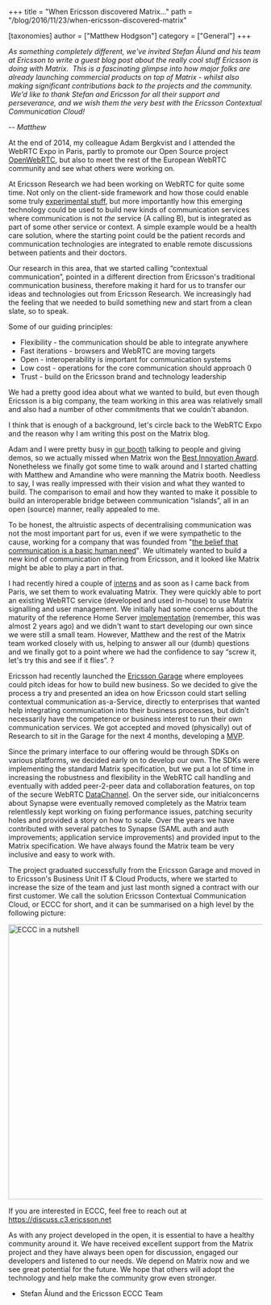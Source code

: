 +++
title = "When Ericsson discovered Matrix..."
path = "/blog/2016/11/23/when-ericsson-discovered-matrix"

[taxonomies]
author = ["Matthew Hodgson"]
category = ["General"]
+++

<i>As something completely different, we've invited Stefan Ålund and his team at Ericsson to write a guest blog
post about the really cool stuff Ericsson is doing with Matrix.  This is a fascinating glimpse into how major folks
are already launching commercial products on top of Matrix - whilst also making significant contributions back to
the projects and the community.  We'd like to thank Stefan and Ericsson for all their support and perseverance,
and we wish them the very best with the Ericsson Contextual Communication Cloud!
</i>

<i>-- Matthew
</i>

At the end of 2014, my colleague Adam Bergkvist and I attended the WebRTC Expo in Paris, partly to promote our
Open Source project <a href="https://www.openwebrtc.org">OpenWebRTC</a>, but also to meet the rest of the European
WebRTC community and see what others were working on.

At Ericsson Research we had been working on WebRTC for quite some time. Not only on the client-side framework and
how those could enable some truly <a href="https://www.youtube.com/watch?v=0nl0fuWzoGk">experimental stuff</a>, but
more importantly how this emerging technology could be used to build new kinds of communication services where
communication is not *the* service (A calling B), but is integrated as part of some other service or context. A simple
example would be a health care solution, where the starting point could be the patient records and communication
technologies are integrated to enable remote discussions between patients and their doctors.

Our research in this area, that we started calling “contextual communication”, pointed in a different direction from
Ericsson's traditional communication business, therefore making it hard for us to transfer our ideas and technologies
out from Ericsson Research. We increasingly had the feeling that we needed to build something new and start from a
clean slate, so to speak.

Some of our guiding principles:

<ul>
  <li style="font-weight: 400;">Flexibility - the communication should be able to integrate anywhere
</li>
  <li style="font-weight: 400;">Fast iterations - browsers and WebRTC are moving targets
</li>
  <li style="font-weight: 400;">Open - interoperability is important for communication systems
</li>
  <li style="font-weight: 400;">Low cost - operations for the core communication should approach 0
</li>
  <li style="font-weight: 400;">Trust - build on the Ericsson brand and technology leadership
</li>
</ul>
We had a pretty good idea about what we wanted to build, but even though Ericsson is a big company, the team working in this area was relatively small and also had a number of other commitments that we couldn't abandon.

I think that is enough of a background, let's circle back to the WebRTC Expo and the reason why I am writing this post on the Matrix blog.

Adam and I were pretty busy in <a href="https://twitter.com/OpenWebRTC/status/544781293838684161">our booth</a> talking
to people and giving demos, so we actually missed when Matrix won
the <a href="/blog/2014/12/24/matrix-wins-best-innovation-award-at-webrtc-paris/"> Best Innovation Award</a>.
Nonetheless we finally got some time to walk around and I started chatting with Matthew and Amandine who were manning
the Matrix booth. Needless to say, I was really impressed with their vision and what they wanted to build. The
comparison to email and how they wanted to make it possible to build an interoperable bridge between communication
“islands”, all in an open (source) manner, really appealed to me.

To be honest, the altruistic aspects of decentralising communication was not the most important part for us,
even if we were sympathetic to the cause, working for a company that was founded from
"<a href="http://www.ericsson.hr/lars-magnus-ericsson-entrepreneur">the belief that communication is a basic human need</a>".
We ultimately wanted to build a new kind of communication offering from Ericsson, and it looked like Matrix might be able
to play a part in that.

I had recently hired a couple of <a href="http://teknikspranget.se">interns</a> and as soon as I came back from Paris, we
set them to work evaluating Matrix. They were quickly able to port an existing WebRTC service (developed and used in-house)
to use Matrix signalling and user management. We initially had some concerns about the maturity of the reference
Home Server <a href="https://github.com/matrix-org/synapse">implementation</a> (remember, this was almost 2 years ago) and
we didn't want to start developing our own since we were still a small team. However, Matthew and the rest of the Matrix
team worked closely with us, helping to answer all our (dumb) questions and we finally got to a point where we had the
confidence to say “screw it, let's try this and see if it flies”. ?

Ericsson had recently launched the <a href="https://www.ericsson.com/innovation/ericsson-garage">Ericsson Garage</a> where
employees could pitch ideas for how to build new business. So we decided to give the process a try and presented an idea
on how Ericsson could start selling contextual communication as-a-Service, directly to enterprises that wanted help
integrating communication into their business processes, but didn't necessarily have the competence or business interest
to run their own communication services. We got accepted and moved (physically) out of Research to sit in the Garage for
the next 4 months, developing a <a href="https://en.wikipedia.org/wiki/Minimum_viable_product">MVP</a>.

Since the primary interface to our offering would be through SDKs on various platforms, we decided early on to develop our
own. The SDKs were implementing the standard Matrix specification, but we put a lot of time in increasing the robustness
and flexibility in the WebRTC call handling and eventually with added peer-2-peer data and collaboration features, on top
of the secure WebRTC <a href="https://tools.ietf.org/html/draft-ietf-rtcweb-data-channel-13">DataChannel</a>. On the
server side, our initialconcerns about Synapse were eventually removed completely as the Matrix team relentlessly kept
working on fixing performance issues, patching security holes and provided a story on how to scale. Over the years we
have contributed with several patches to Synapse (SAML auth and auth improvements; application service improvements) and
provided input to the Matrix specification. We have always found the Matrix team be very inclusive and easy to work with.

The project graduated successfully from the Ericsson Garage and moved in to Ericsson's Business Unit IT & Cloud
Products, where we started to increase the size of the team and just last month signed a contract with our first
customer. We call the solution Ericsson Contextual Communication Cloud, or ECCC for short, and it can be summarised on a
high level by the following picture:

<img class="aligncenter size-full wp-image-1852" src="/blog/wp-content/uploads/2016/11/Picture1.png" alt="ECCC in a nutshell" width="975" height="546" />

If you are interested in ECCC, feel free to reach out at <a href="https://discuss.c3.ericsson.net">https://discuss.c3.ericsson.net</a>

As with any project developed in the open, it is essential to have a healthy community around it. We have received
excellent support from the Matrix project and they have always been open for discussion, engaged our developers and
listened to our needs. We depend on Matrix now and we see great potential for the future. We hope that others will adopt the
technology and help make the community grow even stronger.

- Stefan Ålund and the Ericsson ECCC Team
